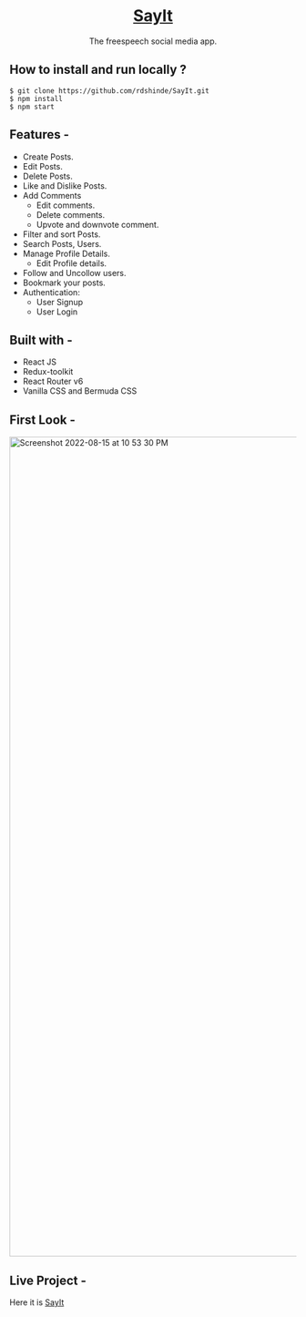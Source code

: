 <div align="center">
  <h1><a href="https://sayit.vercel.app"> SayIt </a></h1>
  
  
  The freespeech social media app. 
</div>

## **How to install and run locally ?**

```
$ git clone https://github.com/rdshinde/SayIt.git
$ npm install
$ npm start
```

## **Features -**

- Create Posts.
- Edit Posts.
- Delete Posts.
- Like and Dislike Posts.
- Add Comments
  - Edit comments.
  - Delete comments.
  - Upvote and downvote comment.
- Filter and sort Posts.
- Search Posts, Users.
- Manage Profile Details.
  - Edit Profile details.
- Follow and Uncollow users.
- Bookmark your posts.
- Authentication:
  - User Signup
  - User Login

## **Built with -**

- React JS
- Redux-toolkit
- React Router v6
- Vanilla CSS and Bermuda CSS

## **First Look -**

<img width="1439" alt="Screenshot 2022-08-15 at 10 53 30 PM" src="https://user-images.githubusercontent.com/67017632/184684486-47a19494-31cb-49f6-a19f-48a593ef4cb2.png">

## **Live Project -**

Here it is [SayIt](https://sayit.vercel.app/)
